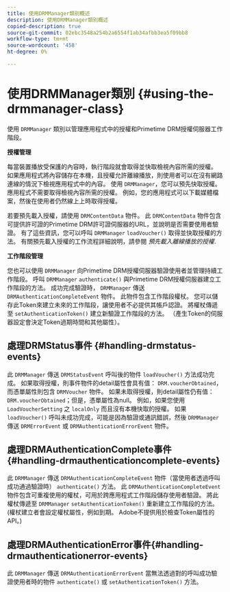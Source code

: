 ```yaml
---
title: 使用DRMManager類別概述
description: 使用DRMManager類別概述
copied-description: true
source-git-commit: 02ebc3548a254b2a6554f1ab34afbb3ea5f09bb8
workflow-type: tm+mt
source-wordcount: '458'
ht-degree: 0%

---
```


# 使用DRMManager類別 {#using-the-drmmanager-class}

使用 `DRMManager` 類別以管理應用程式中的授權和Primetime DRM授權伺服器工作階段。

**授權管理**

每當裝置播放受保護的內容時，執行階段就會取得並快取檢視內容所需的授權。 如果應用程式將內容儲存在本機，且授權允許離線播放，則使用者可以在沒有網路連線的情況下檢視應用程式中的內容。 使用 `DRMManager`，您可以預先快取授權。 應用程式不需要取得檢視內容所需的授權。 例如，您的應用程式可以下載媒體檔案，然後在使用者仍然線上上時取得授權。

若要預先載入授權，請使用 `DRMContentData` 物件。 此 `DRMContentData` 物件包含可提供許可證的Primetime DRM許可證伺服器的URL，並說明是否需要使用者驗證。 有了這些資訊，您可以呼叫 `DRMManager` `loadVoucher()` 取得並快取授權的方法。 有關預先載入授權的工作流程詳細說明，請參閱 *預先載入離線播放的授權*.

**工作階段管理**

您也可以使用 `DRMManager` 向Primetime DRM授權伺服器驗證使用者並管理持續工作階段。 呼叫 `DRMManager` `authenticate()` 與Primetime DRM授權伺服器建立工作階段的方法。 成功完成驗證時， `DRMManager` 傳送 `DRMAuthenticationCompleteEvent` 物件。 此物件包含工作階段權杖。 您可以儲存此Token來建立未來的工作階段，讓使用者不必提供其帳戶認證。 將權杖傳遞至 `setAuthenticationToken()` 建立新驗證工作階段的方法。 （產生Token的伺服器設定會決定Token過期時間和其他屬性）。

## 處理DRMStatus事件 {#handling-drmstatus-events}

此 `DRMManager` 傳送 `DRMStatusEvent` 呼叫後的物件 `loadVoucher()` 方法成功完成。 如果取得授權，則事件物件的detail屬性會具有值： `DRM.voucherObtained`，而憑單屬性則包含 `DRMVoucher` 物件。 如果未取得授權，則detail屬性仍有值： `DRM.voucherObtained`；但是，憑單屬性為null。 例如，如果您使用 `LoadVoucherSetting` 之 `localOnly` 而且沒有本機快取的授權。 如果 `loadVoucher()` 呼叫未成功完成，可能是因為驗證或通訊錯誤，然後 `DRMManager` 傳送 `DRMErrorEvent` 或 `DRMAuthenticationErrorEvent` 物件。

## 處理DRMAuthenticationComplete事件{#handling-drmauthenticationcomplete-events}

此 `DRMManager` 傳送 `DRMAuthenticationCompleteEvent` 物件（當使用者透過呼叫成功通過驗證時） `authenticate()` 方法。 此 `DRMAuthenticationCompleteEvent` 物件包含可重複使用的權杖，可用於跨應用程式工作階段儲存使用者驗證。 將此權杖傳遞至 `DRMManager` `setAuthenticationToken()` 重新建立工作階段的方法。 (權杖建立者會設定權杖屬性，例如到期。 Adobe不提供用於檢查Token屬性的API。)

## 處理DRMAuthenticationError事件{#handling-drmauthenticationerror-events}

此 `DRMManager` 傳送 `DRMAuthenticationErrorEvent` 當無法透過對的呼叫成功驗證使用者時的物件 `authenticate()` 或 `setAuthenticationToken()` 方法。

